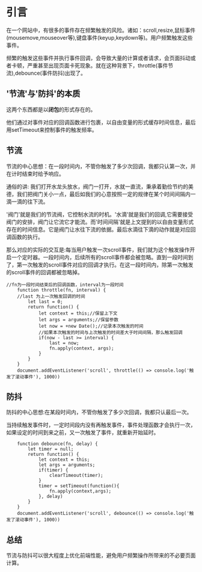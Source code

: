# 引言
在一个网站中，有很多的事件存在频繁触发的风险。诸如：scroll,resize,鼠标事件(mousemove,mouseover等),键盘事件(keyup,keydown等)。用户频繁触发这些事件。

频繁的触发这些事件并执行事件回调，会导致大量的计算或者请求，会页面抖动或者卡顿，严重甚至出现页面卡死现象。就在这种背景下，throttle(事件节流),debounce(事件防抖)出现了。

## '节流'与'防抖'的本质

这两个东西都是以**闭包**的形式存在的。

他们通过对事件对应的回调函数进行包裹，以自由变量的形式缓存时间信息，最后用setTimeout来控制事件的触发频率。

## 节流

节流的中心思想：在一段时间内，不管你触发了多少次回调，我都只认第一次，并在计时结束时给予响应。

通俗的讲: 我们打开水龙头放水，阀门一打开，水就一直流，秉承着勤俭节约的美德，我们把阀门关小一点，最后如我们的心意按照一定的规律在某个时间间隔内一滴一滴的往下流。

'阀门'就是我们的节流阀，它控制水流的时机。'水滴'就是我们的回调,它需要接受阀门的安排，阀门让它流它才能流。而'时间间隔'就是上文提到的以自由变量形式存在的时间信息。它是阀门让水往下流的依据。最后水滴往下滴的动作就是对应回调函数的执行。

那么对应的实际的交互是:每当用户触发一次scroll事件，我们就为这个触发操作开启一个定时器。一段时间内，后续所有的scroll事件都会被忽略。直到一段时间到了，第一次触发的scroll事件对应的回调才执行。在这一段时间内，除第一次触发的scroll事件的回调都被忽略掉。
```
//fn为一段时间结束后的回调函数，interval为一段时间
    function throttle(fn, interval) {
    //last 为上一次触发回调的时间
        let last = 0;
        return function() {
            let context = this;//保留上下文
            let args = arguments;//保留参数
            let now = +new Date();//记录本次触发的时间
            //如果本次触发的时间与上次触发的时间差大于时间间隔，那么触发回调
            if(now - last >= interval) {
                last = now;
                fn.apply(context, args);
            }
        }
    }
    document.addEventListener('scroll', throttle(() => console.log('触发了滚动事件'), 1000))
```

## 防抖
防抖的中心思想:在某段时间内，不管你触发了多少次回调，我都只认最后一次。

当持续触发事件时，一定时间段内没有再触发事件，事件处理函数才会执行一次，如果设定的时间到来之前，又一次触发了事件，就重新开始延时。

```
    function debounce(fn, delay) {
        let timer = null;
        return function() {
            let context = this;
            let args = arguments;
            if(timer) {
                clearTimeout(timer);
            }
            timer = setTimeout(function(){
                fn.apply(context,args);
            }, delay)
        }
    }
    document.addEventListener('scroll', debounce(() => console.log('触发了滚动事件'), 1000))
```

## 总结
节流与防抖可以很大程度上优化前端性能，避免用户频繁操作所带来的不必要页面计算。